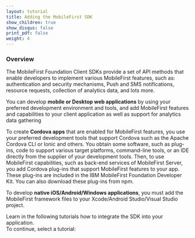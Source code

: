 ```yaml
---
layout: tutorial
title: Adding the MobileFirst SDK
show_children: true
show_disqus: false
print_pdf: false
weight: 4
---
```

### Overview
The MobileFirst Foundation Client SDKs provide a set of API methods that enable developers to implement various MobileFirst features, such as: authentication and security mechanisms, Push and SMS notifications, resource requests, collection of analytics data, and lots more.

You can develop **mobile or Desktop web applications** by using your preferred development environment and tools, and add MobileFirst features and capabilities to your client application as well as support for analytics data gathering

To create **Cordova apps** that are enabled for MobileFirst features, you use your preferred development tools that support Cordova such as the Apache Cordova CLI or Ionic and others. You obtain some software, such as plug-ins, code to support various target platforms, command-line tools, or an IDE directly from the supplier of your development tools. Then, to use MobileFirst capabilities, such as back-end services of MobileFirst Server, you add Cordova plug-ins that support MobileFirst features to your app. These plug-ins are included in the IBM MobileFirst Foundation Developer Kit. You can also download these plug-ins from npm.

To develop **native iOS/Android/Windows applications**, you must add the MobileFirst framework files to your Xcode/Android Studio/Visual Studio project.

Learn in the following tutorials how to integrate the SDK into your application.  
To continue, select a tutorial:
